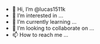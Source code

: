 - 👋 Hi, I’m @lucas1511k
- 👀 I’m interested in ...
- 🌱 I’m currently learning ...
- 💞️ I’m looking to collaborate on ...
- 📫 How to reach me ...

<!---
lucas1511k/lucas1511k is a ✨ special ✨ repository because its `README.md` (this file) appears on your GitHub profile.
You can click the Preview link to take a look at your changes.
--->
